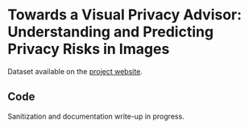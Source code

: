# Towards a Visual Privacy Advisor: Understanding and Predicting Privacy Risks in Images
Dataset available on the [project website](https://tribhuvanesh.github.io/vpa/).


## Code
Sanitization and documentation write-up in progress.
